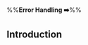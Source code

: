 <link rel="stylesheet" href="{{baseUrl}}/css/textbook.css">

<div class="website-content">

%%**Error Handling :arrow_right:**%%

## Introduction

<div id="main">

<include src="what/embed.md" />

</div>

</div>
